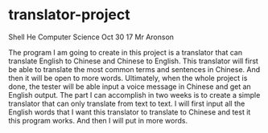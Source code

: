# translator-project

Shell He
Computer Science 
Oct 30 17
Mr Aronson


The program I am going to create in this project is a translator that can translate English to Chinese and Chinese to English. This translator will first be able to translate the most common terms and sentences in Chinese. And then it will be open to more words. Ultimately, when the whole project is done, the tester will be able input a voice message in Chinese and get an English output. 
	The part I can accomplish in two weeks is to create a simple translator that can only translate from text to text. I will first input all the English words that I want this translator to translate to Chinese and test it this program works. And then I will put in more words. 


